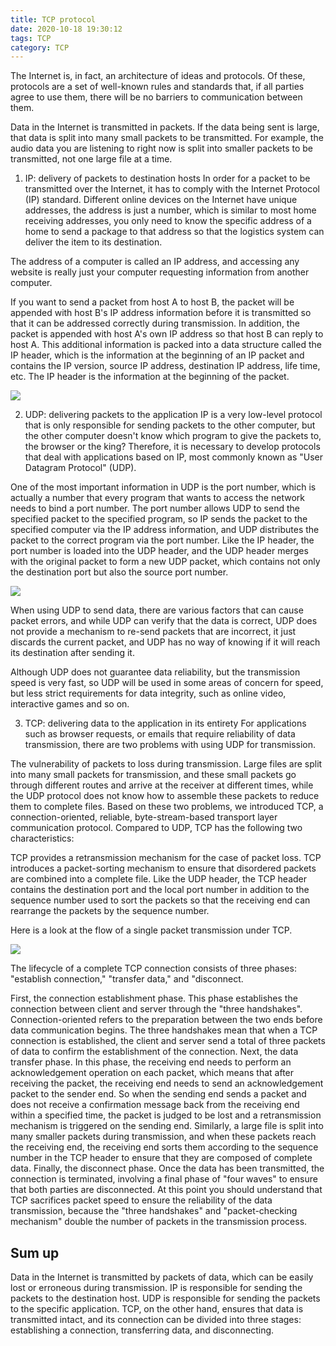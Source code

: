 ```yaml
---
title: TCP protocol
date: 2020-10-18 19:30:12
tags: TCP
category: TCP
---
```

The Internet is, in fact, an architecture of ideas and protocols. Of these, protocols are a set of well-known rules and standards that, if all parties agree to use them, there will be no barriers to communication between them.

Data in the Internet is transmitted in packets. If the data being sent is large, that data is split into many small packets to be transmitted. For example, the audio data you are listening to right now is split into smaller packets to be transmitted, not one large file at a time.

1. IP: delivery of packets to destination hosts
In order for a packet to be transmitted over the Internet, it has to comply with the Internet Protocol (IP) standard. Different online devices on the Internet have unique addresses, the address is just a number, which is similar to most home receiving addresses, you only need to know the specific address of a home to send a package to that address so that the logistics system can deliver the item to its destination.

The address of a computer is called an IP address, and accessing any website is really just your computer requesting information from another computer.

If you want to send a packet from host A to host B, the packet will be appended with host B's IP address information before it is transmitted so that it can be addressed correctly during transmission. In addition, the packet is appended with host A's own IP address so that host B can reply to host A. This additional information is packed into a data structure called the IP header, which is the information at the beginning of an IP packet and contains the IP version, source IP address, destination IP address, life time, etc. The IP header is the information at the beginning of the packet.

![](1.jpg)

2. UDP: delivering packets to the application
IP is a very low-level protocol that is only responsible for sending packets to the other computer, but the other computer doesn't know which program to give the packets to, the browser or the king? Therefore, it is necessary to develop protocols that deal with applications based on IP, most commonly known as "User Datagram Protocol" (UDP).

One of the most important information in UDP is the port number, which is actually a number that every program that wants to access the network needs to bind a port number. The port number allows UDP to send the specified packet to the specified program, so IP sends the packet to the specified computer via the IP address information, and UDP distributes the packet to the correct program via the port number. Like the IP header, the port number is loaded into the UDP header, and the UDP header merges with the original packet to form a new UDP packet, which contains not only the destination port but also the source port number.

![](2.jpg)

When using UDP to send data, there are various factors that can cause packet errors, and while UDP can verify that the data is correct, UDP does not provide a mechanism to re-send packets that are incorrect, it just discards the current packet, and UDP has no way of knowing if it will reach its destination after sending it.

Although UDP does not guarantee data reliability, but the transmission speed is very fast, so UDP will be used in some areas of concern for speed, but less strict requirements for data integrity, such as online video, interactive games and so on.

3. TCP: delivering data to the application in its entirety
For applications such as browser requests, or emails that require reliability of data transmission, there are two problems with using UDP for transmission.

 The vulnerability of packets to loss during transmission.
Large files are split into many small packets for transmission, and these small packets go through different routes and arrive at the receiver at different times, while the UDP protocol does not know how to assemble these packets to reduce them to complete files.
Based on these two problems, we introduced TCP, a connection-oriented, reliable, byte-stream-based transport layer communication protocol. Compared to UDP, TCP has the following two characteristics:

TCP provides a retransmission mechanism for the case of packet loss.
TCP introduces a packet-sorting mechanism to ensure that disordered packets are combined into a complete file.
Like the UDP header, the TCP header contains the destination port and the local port number in addition to the sequence number used to sort the packets so that the receiving end can rearrange the packets by the sequence number.

Here is a look at the flow of a single packet transmission under TCP.

![](3.jpg)

The lifecycle of a complete TCP connection consists of three phases: "establish connection," "transfer data," and "disconnect.

First, the connection establishment phase. This phase establishes the connection between client and server through the "three handshakes". Connection-oriented refers to the preparation between the two ends before data communication begins. The three handshakes mean that when a TCP connection is established, the client and server send a total of three packets of data to confirm the establishment of the connection.
Next, the data transfer phase. In this phase, the receiving end needs to perform an acknowledgement operation on each packet, which means that after receiving the packet, the receiving end needs to send an acknowledgement packet to the sender end. So when the sending end sends a packet and does not receive a confirmation message back from the receiving end within a specified time, the packet is judged to be lost and a retransmission mechanism is triggered on the sending end. Similarly, a large file is split into many smaller packets during transmission, and when these packets reach the receiving end, the receiving end sorts them according to the sequence number in the TCP header to ensure that they are composed of complete data.
Finally, the disconnect phase. Once the data has been transmitted, the connection is terminated, involving a final phase of "four waves" to ensure that both parties are disconnected.
At this point you should understand that TCP sacrifices packet speed to ensure the reliability of the data transmission, because the "three handshakes" and "packet-checking mechanism" double the number of packets in the transmission process.

## Sum up

Data in the Internet is transmitted by packets of data, which can be easily lost or erroneous during transmission.
IP is responsible for sending the packets to the destination host.
UDP is responsible for sending the packets to the specific application.
TCP, on the other hand, ensures that data is transmitted intact, and its connection can be divided into three stages: establishing a connection, transferring data, and disconnecting.



